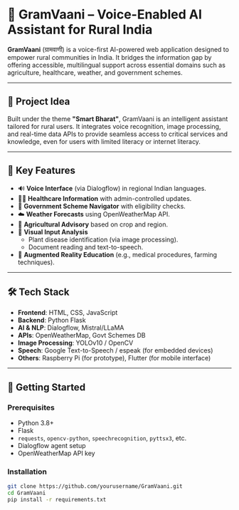 # 🌾 GramVaani – Voice-Enabled AI Assistant for Rural India

**GramVaani** (ग्रामवाणी) is a voice-first AI-powered web application designed to empower rural communities in India. It bridges the information gap by offering accessible, multilingual support across essential domains such as agriculture, healthcare, weather, and government schemes.

---

## 🧠 Project Idea

Built under the theme **"Smart Bharat"**, GramVaani is an intelligent assistant tailored for rural users. It integrates voice recognition, image processing, and real-time data APIs to provide seamless access to critical services and knowledge, even for users with limited literacy or internet literacy.

---

## 🌟 Key Features

- 🔊 **Voice Interface** (via Dialogflow) in regional Indian languages.
- 👩‍⚕️ **Healthcare Information** with admin-controlled updates.
- 📜 **Government Scheme Navigator** with eligibility checks.
- ☁️ **Weather Forecasts** using OpenWeatherMap API.
- 🌾 **Agricultural Advisory** based on crop and region.
- 🌿 **Visual Input Analysis**
  - Plant disease identification (via image processing).
  - Document reading and text-to-speech.
- 📱 **Augmented Reality Education** (e.g., medical procedures, farming techniques).

---

## 🛠️ Tech Stack

- **Frontend**: HTML, CSS, JavaScript
- **Backend**: Python Flask
- **AI & NLP**: Dialogflow, Mistral/LLaMA
- **APIs**: OpenWeatherMap, Govt Schemes DB
- **Image Processing**: YOLOv10 / OpenCV
- **Speech**: Google Text-to-Speech / espeak (for embedded devices)
- **Others**: Raspberry Pi (for prototype), Flutter (for mobile interface)

---

## 🚀 Getting Started

### Prerequisites

- Python 3.8+
- Flask
- `requests`, `opencv-python`, `speechrecognition`, `pyttsx3`, etc.
- Dialogflow agent setup
- OpenWeatherMap API key

### Installation

```bash
git clone https://github.com/yourusername/GramVaani.git
cd GramVaani
pip install -r requirements.txt
```
